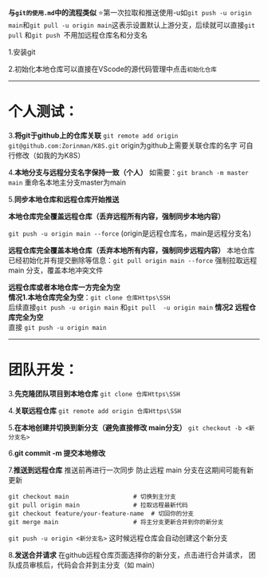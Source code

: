 **与`git的使用.md`中的流程类似**
⭐第一次拉取和推送使用-u如`git push -u origin main`和`git pull -u origin main`这表示设置默认上游分支，后续就可以直接`git pull` 和`git push `不用加远程仓库名和分支名

1.安装git

2.初始化本地仓库可以直接在VScode的源代码管理中点击`初始化仓库`

-------
# 个人测试：

3.**将git于github上的仓库关联**
 `git remote add origin git@github.com:Zorinman/K8S.git`   origin为github上需要关联仓库的名字 可自行修改（如我的为K8S）

4.**本地分支与远程分支名字保持一致（个人）**
如需要：`git branch -m master main` 重命名本地主分支master为main

5.**同步本地仓库和远程仓库开始推送**

**本地仓库完全覆盖远程仓库（丢弃远程所有内容，强制同步本地内容）**

`git push -u origin main --force` (origin是远程仓库名，main是远程分支名)

**远程仓库完全覆盖本地仓库（丢弃本地所有内容，强制同步远程内容）**
本地仓库已经初始化并有提交删除等信息：`git pull origin main --force` 强制拉取远程 main 分支，覆盖本地冲突文件

**远程仓库或者本地仓库一方完全为空**  
**情况1.本地仓库完全为空**：`git clone 仓库Https\SSH`  
后续直接`git push -u origin main` 和`git pull  -u origin main`
**情况2 远程仓库完全为空**  
直接 `git push -u origin main`

---------------

# 团队开发：
3.**先克隆团队项目到本地仓库** `git clone 仓库Https\SSH`

4.**关联远程仓库** `git remote add origin 仓库Https\SSH`

5.**在本地创建并切换到新分支（避免直接修改 main分支）**
`git checkout -b <新分支名>`

6.**git commit -m 提交本地修改**

7.**推送到远程仓库**
推送前再进行一次同步 防止远程 main 分支在这期间可能有新更新
``` shell 
git checkout main                  # 切换到主分支
git pull origin main               # 拉取远程最新代码
git checkout feature/your-feature-name  # 切回你的分支
git merge main                     # 将主分支更新合并到你的新分支
```

`git push -u origin <新分支名>`
这时候远程仓库会自动创建这个新分支

8.**发送合并请求**
在github远程仓库页面选择你的新分支，点击进行合并请求， 团队成员审核后，代码会合并到主分支（如 main）
